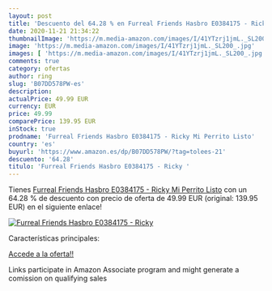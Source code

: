 ```yaml
---
layout: post
title: 'Descuento del 64.28 % en Furreal Friends Hasbro E0384175 - Ricky '
date: 2020-11-21 21:34:22
thumbnailImage: 'https://m.media-amazon.com/images/I/41YTzrj1jmL._SL200_.jpg'
image: 'https://m.media-amazon.com/images/I/41YTzrj1jmL._SL200_.jpg'
images: [ 'https://m.media-amazon.com/images/I/41YTzrj1jmL._SL200_.jpg' ]
comments: true
category: ofertas
author: ring
slug: 'B07DD578PW-es'
description:
actualPrice: 49.99 EUR
currency: EUR
price: 49.99
comparePrice: 139.95 EUR
inStock: true
prodname: 'Furreal Friends Hasbro E0384175 - Ricky Mi Perrito Listo'
country: 'es'
buyurl: 'https://www.amazon.es/dp/B07DD578PW/?tag=tolees-21'
descuento: '64.28'
titulo: 'Furreal Friends Hasbro E0384175 - Ricky '
---
```


Tienes [Furreal Friends Hasbro E0384175 - Ricky Mi Perrito Listo](https://www.amazon.es/dp/B07DD578PW/?tag=tolees-21) con un 64.28 % de descuento con precio de oferta de 49.99 EUR (original: 139.95 EUR) en el siguiente enlace!

[![Furreal Friends Hasbro E0384175 - Ricky ](https://m.media-amazon.com/images/I/41YTzrj1jmL._SL200_.jpg)](https://www.amazon.es/dp/B07DD578PW/?tag=tolees-21)

Características principales:


[Accede a la oferta!!](https://www.amazon.es/dp/B07DD578PW/?tag=tolees-21)

Links participate in Amazon Associate program and might generate a comission on qualifying sales


